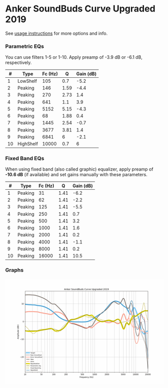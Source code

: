 # Anker SoundBuds Curve Upgraded 2019
See [usage instructions](https://github.com/jaakkopasanen/AutoEq#usage) for more options and info.

### Parametric EQs
You can use filters 1-5 or 1-10. Apply preamp of -3.9 dB or -6.1 dB, respectively.

|   # | Type      |   Fc (Hz) |    Q |   Gain (dB) |
|-----|-----------|-----------|------|-------------|
|   1 | LowShelf  |       105 | 0.7  |        -5.2 |
|   2 | Peaking   |       146 | 1.59 |        -4.4 |
|   3 | Peaking   |       270 | 2.73 |         1.4 |
|   4 | Peaking   |       641 | 1.1  |         3.9 |
|   5 | Peaking   |      5152 | 5.15 |        -4.3 |
|   6 | Peaking   |        68 | 1.88 |         0.4 |
|   7 | Peaking   |      1445 | 2.54 |        -0.7 |
|   8 | Peaking   |      3677 | 3.81 |         1.4 |
|   9 | Peaking   |      6841 | 6    |        -2.1 |
|  10 | HighShelf |     10000 | 0.7  |         6   |

### Fixed Band EQs
When using fixed band (also called graphic) equalizer, apply preamp of **-10.6 dB** (if available) and set gains manually with these parameters.

|   # | Type    |   Fc (Hz) |    Q |   Gain (dB) |
|-----|---------|-----------|------|-------------|
|   1 | Peaking |        31 | 1.41 |        -6.2 |
|   2 | Peaking |        62 | 1.41 |        -2.2 |
|   3 | Peaking |       125 | 1.41 |        -5.5 |
|   4 | Peaking |       250 | 1.41 |         0.7 |
|   5 | Peaking |       500 | 1.41 |         3.2 |
|   6 | Peaking |      1000 | 1.41 |         1.6 |
|   7 | Peaking |      2000 | 1.41 |         0.2 |
|   8 | Peaking |      4000 | 1.41 |        -1.1 |
|   9 | Peaking |      8000 | 1.41 |         0.2 |
|  10 | Peaking |     16000 | 1.41 |        10.5 |

### Graphs
![](./Anker%20SoundBuds%20Curve%20Upgraded%202019.png)
